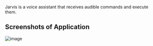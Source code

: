 Jarvis is a voice assistant that receives audible commands and execute them.

## Screenshots of Application

![image](https://github.com/user-attachments/assets/73e106d6-19f1-4090-882b-e2e8e66e8c70)


